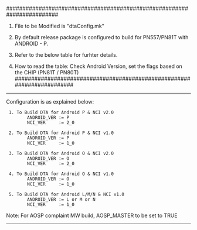 
########################################################################

1. File to be Modified is "dtaConfig.mk"

2. By default release package is configured to build for PN557/PN81T
   with ANDROID - P.

3. Refer to the below table for furhter details.

4. How to read the table: Check Android Version, set the flags based on
   the CHIP (PN81T / PN80T)
########################################################################

________________________________________________________________________
Configuration is as explained below:

     1. To Build DTA for Android P & NCI v2.0
            ANDROID_VER := P
            NCI_VER     := 2_0

     2. To Build DTA for Android P & NCI v1.0
            ANDROID_VER := P
            NCI_VER     := 1_0

     3. To Build DTA for Android O & NCI v2.0
            ANDROID_VER := O
            NCI_VER     := 2_0

     4. To Build DTA for Android O & NCI v1.0
            ANDROID_VER := O
            NCI_VER     := 1_0

     5. To Build DTA for Android L/M/N & NCI v1.0
            ANDROID_VER := L or M or N
            NCI_VER     := 1_0

Note: For AOSP complaint MW build, AOSP_MASTER to be set to TRUE
________________________________________________________________________
